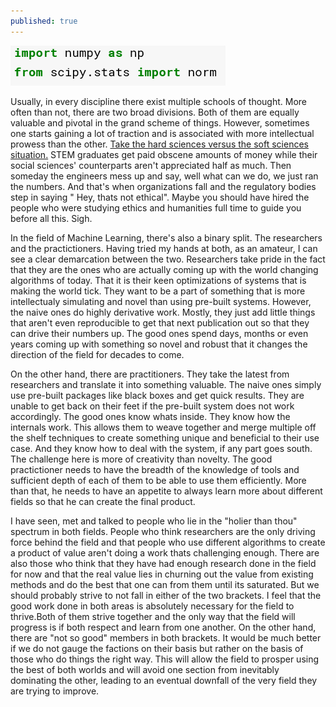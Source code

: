 ```yaml
---
published: true
---
```


![Import](/images/import.PNG)

Usually, in every discipline there exist multiple schools of thought. More often than not, there are two broad divisions. Both of them are
equally valuable and pivotal in the grand scheme of things. However, sometimes one starts gaining a lot of traction and is associated with more intellectual
prowess than the other. [Take the hard sciences versus the soft sciences situation.](https://www.latimes.com/opinion/la-xpm-2013-jun-19-la-oe-cuno-humanities-funding-20130620-story.html)
STEM graduates get paid obscene
amounts of money while their social sciences' counterparts aren't appreciated half as much. Then someday the engineers mess up and say, well
what can we do, we just ran the numbers. And that's when organizations fall and the regulatory bodies step in saying " Hey, thats not ethical".
Maybe you should have hired the people who were studying ethics and humanities full time to guide you before all this. Sigh.

In the field of Machine Learning, there's also a binary split. The researchers and the practictioners. Having tried my hands at both, as an
amateur, I can see a clear demarcation between the two. Researchers take pride in the fact that they are the ones who are actually
coming up with the world changing algorithms of today. That it is their keen optimizations of systems that is making the world tick.
They want to be a part of something that is more intellectualy simulating and novel than using pre-built systems. 
However, the naive ones do highly derivative work. Mostly, they just add little things that aren't even reproducible to get that
next publication out so that they can drive their numbers up. The good ones spend days, months or even years coming up with something
so novel and robust that it changes the direction of the field for decades to come.

On the other hand, there are practitioners. They take the latest from researchers and translate it into something valuable.
The naive ones simply use pre-built packages like black boxes and get quick results. They
are unable to get back on their feet if the pre-built system does not work accordingly. The good ones know whats inside. They know how the
internals work. This allows them to weave together and merge multiple off the shelf techniques to create something unique and beneficial
to their use case. And they know how to deal with the system, if any part goes south. The challenge here is more of creativity than novelty.
The good practictioner needs to have the breadth of the knowledge of tools and sufficient depth of each of them to be able to use them efficiently.
More than that, he needs to have an appetite to always learn more about different fields so that he can create the final product.

I have seen, met and talked to people who lie in the "holier than thou" spectrum in both fields. People who think researchers are the
only driving force behind the field and that people who use different algorithms to create a product of value aren't doing a work thats 
challenging enough. There are also those who think that they have had enough research done in the field for now and that the real value
lies in churning out the value from existing methods and do the best that one can from them until its saturated. But we should probably strive to not fall in either
of the two brackets. I feel that the good work done in both areas is absolutely necessary for the field to thrive.Both of them strive together and the only way that the
field will progress is if both respect and learn from one another. On the other hand, there are "not so good" members in both brackets. It
would be much better if we do not gauge the factions on their basis but rather on the basis of those who do things the right way. This will
allow the field to prosper using the best of both worlds and will avoid one section from inevitably dominating the other, leading to an eventual
downfall of the very field they are trying to improve.

